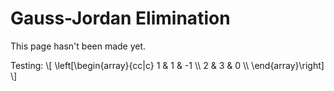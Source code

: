 # Gauss-Jordan Elimination

This page hasn't been made yet.

Testing:
\\[
    \\left[\\begin{array}{cc|c}
        1 & 1 & -1 \\\\
        2 & 3 & 0  \\\\
    \\end{array}\\right]
\\]